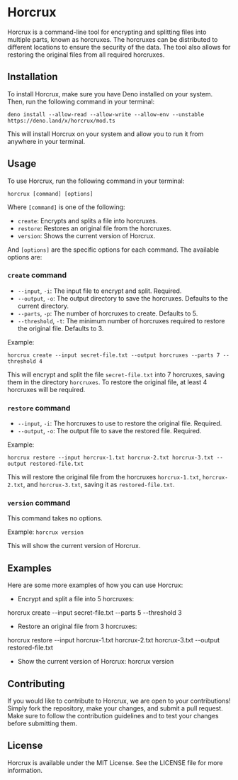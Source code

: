 # Horcrux

Horcrux is a command-line tool for encrypting and splitting files into multiple parts, known as horcruxes. The horcruxes can be distributed to different locations to ensure the security of the data. The tool also allows for restoring the original files from all required horcruxes.

## Installation

To install Horcrux, make sure you have Deno installed on your system. Then, run the following command in your terminal:

```
deno install --allow-read --allow-write --allow-env --unstable https://deno.land/x/horcrux/mod.ts
```


This will install Horcrux on your system and allow you to run it from anywhere in your terminal.

## Usage

To use Horcrux, run the following command in your terminal:

`horcrux [command] [options]`


Where `[command]` is one of the following:

- `create`: Encrypts and splits a file into horcruxes.
- `restore`: Restores an original file from the horcruxes.
- `version`: Shows the current version of Horcrux.

And `[options]` are the specific options for each command. The available options are:

### `create` command

- `--input`, `-i`: The input file to encrypt and split. Required.
- `--output`, `-o`: The output directory to save the horcruxes. Defaults to the current directory.
- `--parts`, `-p`: The number of horcruxes to create. Defaults to 5.
- `--threshold`, `-t`: The minimum number of horcruxes required to restore the original file. Defaults to 3.

Example:

```
horcrux create --input secret-file.txt --output horcruxes --parts 7 --threshold 4
```


This will encrypt and split the file `secret-file.txt` into 7 horcruxes, saving them in the directory `horcruxes`. To restore the original file, at least 4 horcruxes will be required.

### `restore` command

- `--input`, `-i`: The horcruxes to use to restore the original file. Required.
- `--output`, `-o`: The output file to save the restored file. Required.

Example:

```
horcrux restore --input horcrux-1.txt horcrux-2.txt horcrux-3.txt --output restored-file.txt
```


This will restore the original file from the horcruxes `horcrux-1.txt`, `horcrux-2.txt`, and `horcrux-3.txt`, saving it as `restored-file.txt`.

### `version` command

This command takes no options.

Example:
`horcrux version`


This will show the current version of Horcrux.

## Examples

Here are some more examples of how you can use Horcrux:

- Encrypt and split a file into 5 horcruxes:

horcrux create --input secret-file.txt --parts 5 --threshold 3

- Restore an original file from 3 horcruxes:

horcrux restore --input horcrux-1.txt horcrux-2.txt horcrux-3.txt --output restored-file.txt
- Show the current version of Horcrux:
horcrux version


## Contributing

If you would like to contribute to Horcrux, we are open to your contributions! Simply fork the repository, make your changes, and submit a pull request. Make sure to follow the contribution guidelines and to test your changes before submitting them.

## License

Horcrux is available under the MIT License. See the LICENSE file for more information.